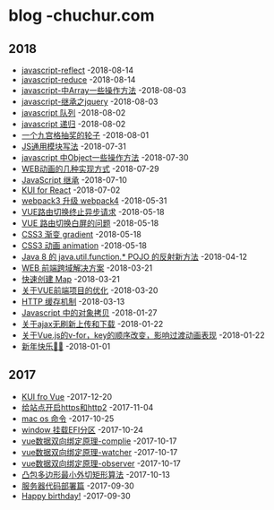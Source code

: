 # blog -chuchur.com   

## 2018
- [javascript-reflect](https://chuchur.com/articel/js-reflect)  -2018-08-14
- [javascript-reduce](https://chuchur.com/articel/js-reduce)  -2018-08-14
- [javascript-中Array一些操作方法](https://chuchur.com/articel/js-array-methods)  -2018-08-03
- [javascript-继承之jquery](https://chuchur.com/articel/js-extend-jquery)  -2018-08-03
- [javascript 队列](https://chuchur.com/articel/js-queue)  -2018-08-02
- [javascript 递归](https://chuchur.com/articel/js-recursion)  -2018-08-02
- [一个九宫格抽奖的轮子](https://chuchur.com/articel/luckdraw)  -2018-08-01
- [JS通用模块写法](https://chuchur.com/articel/js-module)  -2018-07-31
- [javascript 中Object一些操作方法](https://chuchur.com/articel/javascript-object-method)  -2018-07-30
- [WEB动画的几种实现方式](https://chuchur.com/articel/web-animation)  -2018-07-29
- [JavaScript 继承](https://chuchur.com/articel/javascript-extends)  -2018-07-10
- [KUI for React](https://chuchur.com/articel/kui-react)  -2018-07-02
- [webpack3 升级 webpack4](https://chuchur.com/articel/vue-webpack3-to-webpack4)  -2018-05-31
- [VUE路由切换终止异步请求](https://chuchur.com/articel/vue-router-request-abort)  -2018-05-18
- [VUE 路由切换白屏的问题](https://chuchur.com/articel/vue-router-white-screen)  -2018-05-18
- [CSS3 渐变 gradient](https://chuchur.com/articel/css3-gradient)  -2018-05-18
- [CSS3 动画 animation](https://chuchur.com/articel/css3-animation)  -2018-05-18
- [Java 8 的 java.util.function.*   POJO 的反射新方法](https://chuchur.com/articel/java8-function-reflection)  -2018-04-12
- [WEB 前端跨域解决方案](https://chuchur.com/articel/web-cross-domain)  -2018-03-21
- [快速创建 Map](https://chuchur.com/articel/create-map-quickly)  -2018-03-21
- [关于VUE前端项目的优化](https://chuchur.com/articel/vue-code-optimization)  -2018-03-20
- [HTTP 缓存机制](https://chuchur.com/articel/http-cache)  -2018-03-13
- [Javascript 中的对象拷贝](https://chuchur.com/articel/js-object-copy)  -2018-01-27
- [关于ajax无刷新上传和下载](https://chuchur.com/articel/ajax-upload-download)  -2018-01-22
- [关于Vue.js的v-for，key的顺序改变，影响过渡动画表现](https://chuchur.com/articel/vue-v-for-transition)  -2018-01-22
- [新年快乐🎈🎈](https://chuchur.com/articel/happy-new-year)  -2018-01-01

## 2017
- [KUI fro Vue](https://chuchur.com/articel/vue-kui)  -2017-12-20
- [给站点开启https和http2](https://chuchur.com/articel/web-https-http2)  -2017-11-04
- [mac os 命令](https://chuchur.com/articel/macos-command)  -2017-10-25
- [window 挂载EFI分区](https://chuchur.com/articel/window-load-efi)  -2017-10-24
- [vue数据双向绑定原理-complie](https://chuchur.com/articel/vue-mvvm-complie)  -2017-10-17
- [vue数据双向绑定原理-watcher](https://chuchur.com/articel/vue-mvvm-watcher)  -2017-10-17
- [vue数据双向绑定原理-observer](https://chuchur.com/articel/vue-mvvm-observer)  -2017-10-17
- [凸包多边形最小外切矩形算法](https://chuchur.com/articel/polygon-min-rect)  -2017-10-13
- [服务器代码部署篇](https://chuchur.com/articel/server-init-build)  -2017-09-30
- [Happy birthday!](https://chuchur.com/articel/happy-birthday)  -2017-09-30
